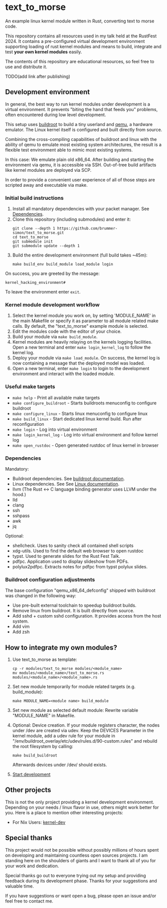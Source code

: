 # text_to_morse

An example linux kernel module written in Rust, converting text to morse code.

This repository contains all resources used in my talk held at the RustFest 2024.
It contains a pre-configured virtual development environment supporting loading of rust kernel modules and
means to build, integrate and test __your own kernel modules__ easily.

The contents of this repository are educational resources, so feel free to use and distribute it.

TODO(add link after publishing)

## Development environment

In general, the best way to run kernel modules under development is a virtual environment. It
prevents "biting the hand that feeds you" problems, often encountered during low level development.

This setup uses [buildroot](http://www.buildroot.org) to build a tiny userland and [qemu](http://www.qemu.org), a hardware emulator.
The Linux kernel itself is configured and built directly from source.

Combining the cross-compiling capabilities of buildroot and linux with the ability of qemu to emulate
most existing system architectures, the result is a flexible test environment able to mimic most existing systems.

In this case: We emulate plain old x86_64. After building and starting the environment via qemu, it is accessible via SSH.
Out-of-tree build artifacts like kernel modules are deployed via SCP.

In order to provide a convenient user experience of all of those steps are scripted away and executable via make.

### Initial build instructions

1) Install all mandatory dependencies with your packet manager. See [Dependencies](#Dependencies).
2) Clone this repository (including submodules) and enter it:
   ```
   git clone --depth 1 https://github.com/brummer-simon/text_to_morse.git
   cd text_to_morse
   git submodule init
   git submodule update --depth 1
   ```
3) Build the entire development environment (full build takes ~45m):
   ```
   make build_env build_module load_module login
   ```

On success, you are greeted by the message:
```
kernel_hacking_environment#
```
To leave the environment enter `exit`.

### Kernel module development workflow

1) Select the kernel module you work on, by setting 'MODULE_NAME' in the main Makefile
   or specify it as parameter to all module related make calls. By default, the "text_to_morse"
   example module is selected.
2) Edit the modules code with the editor of your choice.
3) Build your module via `make build_module`.
4) Kernel modules are heavily relaying on the kernels logging facilities. Open a new terminal
   and enter `make login_kernel_log` to follow the kernel log.
5) Deploy your module via `make load_module`. On success, the kernel log is now containing
   a message that the deployed model was loaded.
6) Open a new terminal, enter `make login` to login to the development environment and
   interact with the loaded module.


### Useful make targets

- `make help`                - Print all available make targets
- `make configure_buildroot` - Starts buildroots menuconfig to configure buildroot
- `make configure_linux`     - Starts linux menuconfig to configure linux
- `make build_linux`         - Start dedicated linux kernel build. Run after reconfiguration
- `make login`               - Log into virtual environment
- `make login_kernel_log`    - Log into virtual environment and follow kernel log
- `make open_rustdoc`        - Open generated rustdoc of linux kernel in browser

### Dependencies

Mandatory:
- Buildroot dependencies. See [buildroot documentation](https://buildroot.org/downloads/manual/manual.html#requirement-mandatory).
- Linux dependencies. See See [Linux documentation](https://www.kernel.org/doc/html/latest/process/changes.html).
- llvm (The Rust <-> C language binding generator uses LLVM under the hood.)
- lld
- clang
- ssh
- sshpass
- awk
- jq

Optional:
- shellcheck. Uses to sanity check all contained shell scripts
- xdg-utils. Used to find the default web browser to open rustdoc
- typst. Used to generate slides for the Rust Fest Talk.
- pdfpc. Application used to display slideshow from PDFs.
- polylux2pdfpc. Extracts notes for pdfpc from typst polylux slides.

### Buildroot configuration adjustments

The base configuration "qemu_x86_64_defconfig" shipped with buildroot
was changed in the following way:

- Use pre-built external toolchain to speedup buildroot builds.
- Remove linux from buildroot. It is built directly from source.
- Add sshd + custom sshd configuration. It provides access from the host system.
- Add vim
- Add zsh

## How to integrate my own modules?

1) Use text_to_morse as template:
    ```
    cp -r modules/text_to_morse modules/<module_name>
    mv modules/<module_name>/text_to_morse.rs modules/<module_name>/<module_name>.rs
    ```

2) Set new module temporarily for module related targets (e.g. build_module):
    ```
    make MODULE_NAME=<module name> build_module
    ```

3) Set new module as selected default module: Rewrite variable "MODULE_NAME" in Makefile.
4) Optional: Device creation. If your module registers character, the nodes under /dev
   are created via udev. Keep the DEVICES Parameter in the kernel module, add a udev rule for your
   module in "/env/buildroot_overlay/etc/udev/rules.d/90-custom.rules" and rebuild the root filesystem by calling:
   ```
   make build_buildroot
   ```
   Afterwards devices under /dev/<module name> should exists.

5) [Start development](#Kernel-module-development-workflow)

## Other projects

This is not the only project providing a kernel development environment. Depending on your
needs / linux flavor in use, others might work better for you. Here is a place to mention
other interesting projects:

- For Nix Users: [kernel-dev](https://github.com/blitz/kernel-dev)


## Special thanks

This project would not be possible without possibly millions of hours
spent on developing and maintaining countless open sources projects.
I am standing here on the shoulders of giants and I want to thank all of you
for your work and dedication.

Special thanks go out to everyone trying out my setup and providing feedback
during its development phase. Thanks for your suggestions and valuable time.

If you have suggestions or want open a bug, please open an issue and/or feel free to contact me.
